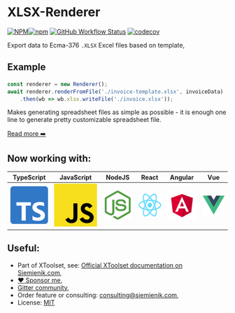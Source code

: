 # XLSX-Renderer

[![NPM](https://img.shields.io/npm/l/xlsx-renderer)![npm](https://img.shields.io/npm/v/xlsx-renderer)](https://www.npmjs.com/package/xlsx-renderer) [![GitHub Workflow Status](https://img.shields.io/github/workflow/status/siemienik/xtoolset/xlsx-renderer)](https://github.com/Siemienik/xtoolset/actions) [![codecov](https://codecov.io/gh/Siemienik/xtoolset/branch/master/graph/badge.svg?flag=xlsx-renderer)](https://codecov.io/gh/Siemienik/xtoolset/tree/master/packages/xlsx-renderer)

Export data to Ecma-376 `.XLSX` Excel files based on template,

## Example

```ts
const renderer = new Renderer();
await renderer.renderFromFile('./invoice-template.xlsx', invoiceData)
    .then(wb => wb.xlsx.writeFile('./invoice.xlsx'));
```
Makes generating spreadsheet files as simple as possible - it is enough one line to generate pretty customizable spreadsheet file.

[Read more :arrow_right:](https://siemienik.com/docs/xlsx-renderer)

## Now working with:

| **TypeScript** | **JavaScript** | **NodeJS** | **React** | **Angular** | **Vue** |
|---|---|---|---|---|---|
| ![TypeScript](./media/ts-logo-256.png) | ![JavaScript](./media/js-logo-256.png) | ![NodeJS](./media/nodejs-logo-256.png) | ![React](./media/react-logo-256.png) | ![Angular](./media/angular-logo-256.png) | ![Vue](./media/vue-logo-256.png) | 

## Useful:

* Part of XToolset, see: [Official XToolset documentation on Siemienik.com](https://siemienik.com/docs/xtoolset),
* [:heart: Sponsor me](https://github.com/sponsors/siemienik),
* [Gitter community](https://gitter.im/Siemienik/community),
* Order feature or consulting: consulting@siemienik.com,
* License: [MIT](./LICENSE)

